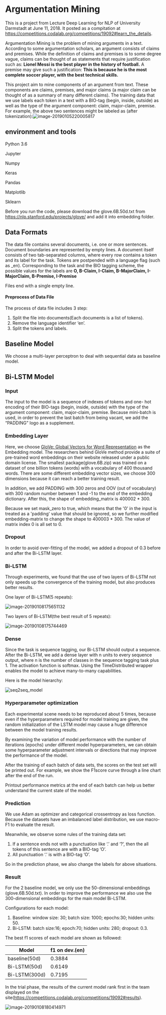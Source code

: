 # Argumentation Mining

This is a project from Lecture Deep Learning for NLP of University Darmstadt at June 11, 2018. It posted as a compitation at https://competitions.codalab.org/competitions/19092#learn_the_details.

Argumentation Mining is the problem of mining arguments in a text. According to some argumentation scholars, an argument consists of claims and premises. While the definition of claims and premises is to some degree vague, claims can be thought of as statements that require justification such as:
 **Lionel Messi is the best player in the history of football.**
A premise may give such a justification:
 **This is because he is the most complete soccer player, with the best technical skills.**

This project aim to mine components of an argument from text. These components are claims, premises, and major claims (a major claim can be thought of as a summary of many different claims). The training data that we use labels each token in a text with a BIO-tag (begin, inside, outside) as well as the type of the argument component: claim, major-claim, premise.
For example, the above two sentences might be labeled as (after tokenization):![image-20190105220005817](https://github.com/ThomasSYT/NLP-Argumentation-Mining/raw/master/img/image-20190105220005817.png)

## environment and tools

Python 3.6

Jupyter

Numpy

Keras

Pandas

Matplotlib

Sklearn

Before you run the code, please download the glove.6B.50d.txt from https://nlp.stanford.edu/projects/glove/ and add it into embedding folder.

## Data Formats

The data file contains several documents, i.e. one or more sentences. Document boundaries are represented by empty lines. A document itself consists of two tab-separated columns, where every row contains a token and its label for the task. Tokens are postpended with a language flag (such as _en). Corresponding to the task and the BIO tagging scheme, the possible values for the labels are
**O, B-Claim, I-Claim, B-MajorClaim, I-MajorClaim, B-Premise, I-Premise** 

Files end with a single empty line.

#### Preprocess of Data File

The process of data file includes 3 step:
1. Split the file into documents(Each documents is a list of tokens).
2. Remove the language identifier ‘en’.
3. Split the tokens and labels.

## Baseline Model

We choose a multi-layer perceptron to deal with sequential data as baseline model.

## Bi-LSTM Model

### Input

The input to the model is a sequence of indexes of tokens and one- hot encoding of their BIO-tags (begin, inside, outside) with the type of the argument component: claim, major-claim, premise.  Because mini-batch is used, in order to prevent the last batch from being vacant, we add the “PADDING” logo as a supplement. 

### Embedding Layer

Here, we choose [GloVe: Global Vectors for Word Representation](https://nlp.stanford.edu/projects/glove/) as the Embedding model.  The researchers behind GloVe method provide a suite of pre-trained word embeddings on their website released under a public domain license. The smallest package(glove.6B.zip) was trained on a dataset of one billion tokens (words) with a vocabulary of 400 thousand words. There are some different embedding vector sizes, we choose 300 dimensions because it can reach a better training result. 

In addition, we add PADDING with 300 zeros and OOV (out of vocabulary) with 300 random number between 1 and -1 to the end of the embedding dictionary.  After this, the shape of embedding_matrix is 400002 * 300. 

Because we set mask_zero to true, which means that the '0' in the input is treated as a 'padding' value that should be ignored, so we further modified embedding-matrix to change the shape to 400003 * 300. The value of matrix index 0 is all set to 0.

### Dropout

In order to avoid over-fitting of the model, we added a dropout of 0.3 before and after the Bi-LSTM layer.

### Bi-LSTM

Through experiments, we found that the use of two layers of Bi-LSTM not only speeds up the convergence of the training model, but also produces better results.

One layer of Bi-LSTM(5 repeats):

![image-20190108175651132](https://github.com/ThomasSYT/NLP-Argumentation-Mining/raw/master/img/image-20190108175651132.png)

Two  layers of Bi-LSTM(the best result of 5 repeats):

![image-20190108175744469](https://github.com/ThomasSYT/NLP-Argumentation-Mining/raw/master/img/img-24.png)

### Dense

Since the task is sequence tagging, our Bi-LSTM should output a sequence. After the Bi-LSTM, we add a dense layer with n units to every sequence output, where n is the number of classes in the sequence tagging task plus 1. The activation function is softmax. Using the TimeDistributed wrapper enables the model to achieve many-to-many capabilities.

Here is the model hierarchy:

![seq2seq_model](https://github.com/ThomasSYT/NLP-Argumentation-Mining/raw/master/img/model.png)

### Hyperparameter optimization

Each experimental scene needs to be reproduced about 5 times, because even if the hyperparameters required for model training are given, the random initialization of the LSTM model may cause a huge difference between the model training results.

By examining the variation of model performance with the number of iterations (epochs) under different model hyperparameters, we can obtain some hyperparameter adjustment intervals or directions that may improve the performance of the model.

After the training of each batch of data sets, the scores on the test set will be printed out. For example, we show the F1score curve through a line chart after the end of the run.

Printout performance metrics at the end of each batch can help us better understand the current state of the model.

### Prediction

We use Adam as optimizer and categorical crossentropy as loss function. Because the datasets have an imbalanced label distribution, we use macro-F1 to evaluate the result.

Meanwhile, we observe some rules of the training data set:

1. If a sentence ends not with a punctuation like ‘.’ and ‘?’, then the all tokens of this sentence are with a BIO-tag ‘O’.
2. All punctuation ‘.’ is with a BIO-tag ‘O’.

So in the prediction phase, we also change the labels for above situations.

### Result

For the 2 baseline model, we only use the 50-dimensional embeddings (glove.6B.50d.txt). In order to improve the performance we also use the 300-dimensional embeddings for the main model Bi-LSTM.

Configurations for each model:

1. Baseline: window size: 30; batch size: 1000; epochs:30; hidden units: 50.
2. Bi-LSTM: batch size:16; epoch:70; hidden units: 280; dropout: 0.3.

The best f1 scores of each model are shown as followed:

| **Model**     | **f1 on dev.(en)** |
| ------------- | ------------------ |
| baseline(50d) | 0.3884             |
| Bi-LSTM(50d)  | 0.6149             |
| Bi-LSTM(300d) | 0.7195             |

In the trial phase, the results of the current model rank first in the team displayed on the site(https://competitions.codalab.org/competitions/19092#results).

![image-20190108180414971](https://github.com/ThomasSYT/NLP-Argumentation-Mining/raw/master/img/image-20190108180414971.png)